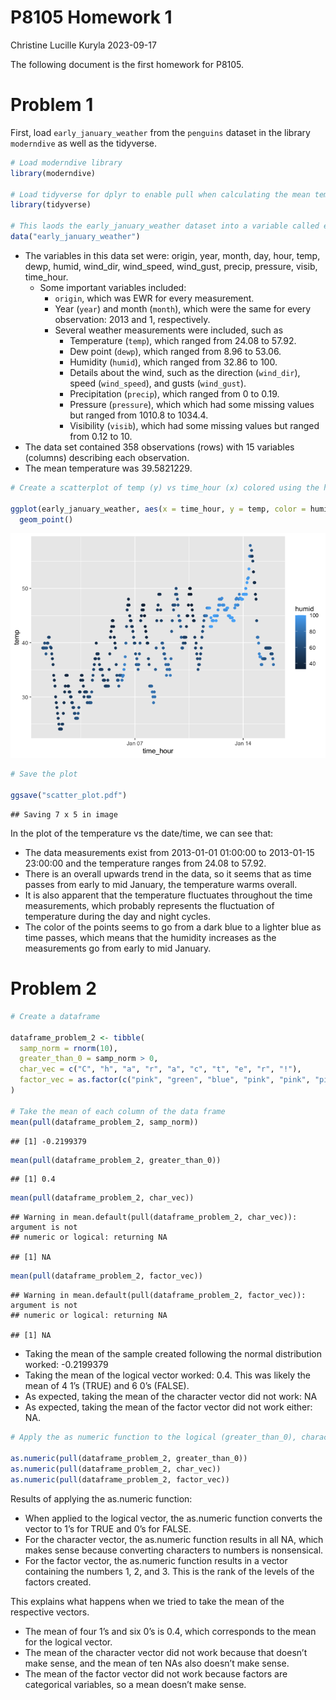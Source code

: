 P8105 Homework 1
================
Christine Lucille Kuryla
2023-09-17

The following document is the first homework for P8105.

# Problem 1

First, load `early_january_weather` from the `penguins` dataset in the
library `moderndive` as well as the tidyverse.

``` r
# Load moderndive library 
library(moderndive)

# Load tidyverse for dplyr to enable pull when calculating the mean temperature
library(tidyverse)

# This laods the early_january_weather dataset into a variable called early_january_weather
data("early_january_weather")
```

- The variables in this data set were: origin, year, month, day, hour,
  temp, dewp, humid, wind_dir, wind_speed, wind_gust, precip, pressure,
  visib, time_hour.
  - Some important variables included:
    - `origin`, which was EWR for every measurement.
    - Year (`year`) and month (`month`), which were the same for every
      observation: 2013 and 1, respectively.
    - Several weather measurements were included, such as
      - Temperature (`temp`), which ranged from 24.08 to 57.92.
      - Dew point (`dewp`), which ranged from 8.96 to 53.06.
      - Humidity (`humid`), which ranged from 32.86 to 100.
      - Details about the wind, such as the direction (`wind_dir`),
        speed (`wind_speed`), and gusts (`wind_gust`).
      - Precipitation (`precip`), which ranged from 0 to 0.19.
      - Pressure (`pressure`), which which had some missing values but
        ranged from 1010.8 to 1034.4.
      - Visibility (`visib`), which had some missing values but ranged
        from 0.12 to 10.
- The data set contained 358 observations (rows) with 15 variables
  (columns) describing each observation.
- The mean temperature was 39.5821229.

``` r
# Create a scatterplot of temp (y) vs time_hour (x) colored using the humid variable

ggplot(early_january_weather, aes(x = time_hour, y = temp, color = humid)) +
  geom_point()
```

![](p8105_hw1_clk2162_files/figure-gfm/problem1_plot-1.png)<!-- -->

``` r
# Save the plot

ggsave("scatter_plot.pdf")
```

    ## Saving 7 x 5 in image

In the plot of the temperature vs the date/time, we can see that:

- The data measurements exist from 2013-01-01 01:00:00 to 2013-01-15
  23:00:00 and the temperature ranges from 24.08 to 57.92.
- There is an overall upwards trend in the data, so it seems that as
  time passes from early to mid January, the temperature warms overall.
- It is also apparent that the temperature fluctuates throughout the
  time measurements, which probably represents the fluctuation of
  temperature during the day and night cycles.
- The color of the points seems to go from a dark blue to a lighter blue
  as time passes, which means that the humidity increases as the
  measurements go from early to mid January.

# Problem 2

``` r
# Create a dataframe

dataframe_problem_2 <- tibble(
  samp_norm = rnorm(10),
  greater_than_0 = samp_norm > 0,
  char_vec = c("C", "h", "a", "r", "a", "c", "t", "e", "r", "!"),
  factor_vec = as.factor(c("pink", "green", "blue", "pink", "pink", "pink", "green", "blue", "pink", "green"))
)

# Take the mean of each column of the data frame
mean(pull(dataframe_problem_2, samp_norm))
```

    ## [1] -0.2199379

``` r
mean(pull(dataframe_problem_2, greater_than_0))
```

    ## [1] 0.4

``` r
mean(pull(dataframe_problem_2, char_vec))
```

    ## Warning in mean.default(pull(dataframe_problem_2, char_vec)): argument is not
    ## numeric or logical: returning NA

    ## [1] NA

``` r
mean(pull(dataframe_problem_2, factor_vec))
```

    ## Warning in mean.default(pull(dataframe_problem_2, factor_vec)): argument is not
    ## numeric or logical: returning NA

    ## [1] NA

- Taking the mean of the sample created following the normal
  distribution worked: -0.2199379
- Taking the mean of the logical vector worked: 0.4. This was likely the
  mean of 4 1’s (TRUE) and 6 0’s (FALSE).
- As expected, taking the mean of the character vector did not work: NA
- As expected, taking the mean of the factor vector did not work either:
  NA.

``` r
# Apply the as numeric function to the logical (greater_than_0), character (char_vec), and factor vectors (factor_vec)

as.numeric(pull(dataframe_problem_2, greater_than_0))
as.numeric(pull(dataframe_problem_2, char_vec))
as.numeric(pull(dataframe_problem_2, factor_vec))
```

Results of applying the as.numeric function:

- When applied to the logical vector, the as.numeric function converts
  the vector to 1’s for TRUE and 0’s for FALSE.
- For the character vector, the as.numeric function results in all NA,
  which makes sense because converting characters to numbers is
  nonsensical.
- For the factor vector, the as.numeric function results in a vector
  containing the numbers 1, 2, and 3. This is the rank of the levels of
  the factors created.

This explains what happens when we tried to take the mean of the
respective vectors.

- The mean of four 1’s and six 0’s is 0.4, which corresponds to the mean
  for the logical vector.
- The mean of the character vector did not work because that doesn’t
  make sense, and the mean of ten NAs also doesn’t make sense.
- The mean of the factor vector did not work because factors are
  categorical variables, so a mean doesn’t make sense.
